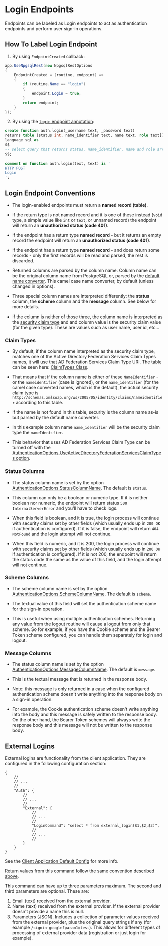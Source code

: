 # Login Endpoints

Endpoints can be labeled as Login endpoints to act as authentication endpoints and perform user sign-in operations.

## How To Label Login Endpoint

1) By using `EndpointCreated` callback:

```csharp
app.UseNpgsqlRest(new NpgsqlRestOptions
{
    EndpointCreated = (routine, endpoint) =>
    {
        if (routine.Name == "login")
        {
            endpoint.Login = true;
        }
        return endpoint;
    }
});
```

2) By using the [`login` endpoint annotation](https://vb-consulting.github.io/npgsqlrest/annotations/#login):

```sql
create function auth.login(_username text, _password text) 
returns table (status int, name_identifier text, name text, role text[])
language sql as 
$$
-- select query that returns status, name_identifier, name and role array
$$;

comment on function auth.login(text, text) is '
HTTP POST
Login
';
```

## Login Endpoint Conventions

- The login-enabled endpoints must return a **named record (table)**.
  
- If the return type is not named record and it is one of these instead (`void` type, a simple value like `int` or `text`, or unnamed record) the endpoint will return an **unauthorized status (code 401)**.
  
- If the endpoint has a return type **named record** - but it returns an empty record the endpoint will return an **unauthorized status (code 401)**.

- If the endpoint has a return type **named record** - and does return some records - only the first records will be read and parsed, the rest is discarded.

- Returned columns are parsed by the column name. Column name can be the original column name from PostgreSQL or, parsed by the [default name converter](https://vb-consulting.github.io/npgsqlrest/options/#nameconverter). This camel case name converter, by default (unless changed in options).
  
- Three special column names are interpreted differently: the **status** column, the **scheme** column and the **message** column. See below for more details.

- If the column is neither of those three, the column name is interpreted as the [security claim type](https://learn.microsoft.com/en-us/dotnet/api/system.security.claims.claim?view=net-8.0) and and column value is the security claim value (for the given type). These are values such as user name, user id, etc...


### Claim Types

- By default, if the column name interpreted as the security claim type, matches one of the Active Directory Federation Services Claim Types names, it will use that AD Federation Services Claim Type URI. The table can be seen here: [ClaimTypes Class](https://learn.microsoft.com/en-us/dotnet/api/system.security.claims.claimtypes?view=net-8.0#fields).
  
- That means that if the column name is either of these `NameIdentifier` - or the `nameidentifier` (case is ignored), or the `name_identifier` (for the camel case converted names, which is the default), the actual security claim type is `http://schemas.xmlsoap.org/ws/2005/05/identity/claims/nameidentifier` according to this table. 
  
- If the name is not found in this table, security is the column name as-is but parsed by the default name converter. 

- In this example column name `name_identifier` will be the security claim type the `nameIdentifier`. 

- This behavior that uses AD Federation Services Claim Type can be turned off with the [AuthenticationOptions.UseActiveDirectoryFederationServicesClaimTypes option](https://vb-consulting.github.io/npgsqlrest/options/#authenticationoptionsuseactivedirectoryfederationservicesclaimtypes).

### Status Columns

- The status column name is set by the option [AuthenticationOptions.StatusColumnName](https://vb-consulting.github.io/npgsqlrest/options/#authenticationoptionsstatuscolumnname). The default is `status`.

- This column can only be a boolean or numeric type. If it is neither boolean nor numeric, the endpoint will return status `500 InternalServerError` and you'll have to check logs.

- When this field is boolean, and it is true, the login process will continue with security claims set by other fields (which usually ends up in `200 OK` if authentication is configured). If it is false, the endpoint will return `404 NotFound` and the login attempt will not continue.

- When this field is numeric, and it is 200, the login process will continue with security claims set by other fields (which usually ends up in `200 OK` if authentication is configured). If it is not 200, the endpoint will return the status code the same as the value of this field, and the login attempt will not continue.

### Scheme Columns

- The scheme column name is set by the option [AuthenticationOptions.SchemeColumnName](https://vb-consulting.github.io/npgsqlrest/options/#authenticationoptionsschemecolumnname). The default is `scheme`.

- The textual value of this field will set the authentication scheme name for the sign-in operation.

- This is useful when using multiple authentication schemes. Returning any value from the logout routine will cause a logout from only that scheme. So for example, if you have the Cookie scheme and the Bearer Token scheme configured, you can handle them separately for login and logout.

### Message Columns

- The status column name is set by the option [AuthenticationOptions.MessageColumnName](https://vb-consulting.github.io/npgsqlrest/options/#authenticationoptionsmessagecolumnname). The default is `message`.

- This is the textual message that is returned in the response body.

- Note: this message is only returned in a case when the configured authentication scheme doesn't write anything into the response body on a sign-in operation.

- For example, the Cookie authentication scheme doesn't write anything into the body and this message is safely written to the response body. On the other hand, the Bearer Token schemes will always write the response body and this message will not be written to the response body.

## External Logins

External logins are functionality from the client application. They are configured in the following configuration section:

```jsonc
{
    //
    // ...
    //
    "Auth": {
        //
        // ...
        //
        "External": {
            //
            // ...
            //
            "LoginCommand": "select * from external_login($1,$2,$3)",
            //
            // ...
            //
        }
    }
}
```

See the [Client Application Default Config](https://vb-consulting.github.io/npgsqlrest/config/) for more info.

Return values from this command follow the same convention [described above](https://vb-consulting.github.io/npgsqlrest/login-endpoints/#login-endpoint-conventions).

This command can have up to three parameters maximum. The second and third parameters are optional. These are:

1) Email (text) received from the external provider.
2) Name (text) received from the external provider. If the external provider doesn't provide a name this is null.
3) Parameters (JSON). Includes a collection of parameter values received from the external provider, plus the original query strings if any (for example `/signin-google?param1=test`). This allows for different types of processing of external provider data (registration or just login for example).

